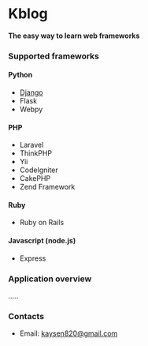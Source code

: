 # Kblog
**The easy way to learn web frameworks**

### Supported frameworks

#### Python
  * [Django](https://github.com/kaysen820/Kblog/tree/master/django)
  * Flask
  * Webpy

#### PHP
  * Laravel
  * ThinkPHP
  * Yii
  * CodeIgniter
  * CakePHP
  * Zend Framework

#### Ruby
  * Ruby on Rails

#### Javascript (node.js)
  * Express

### Application overview
.....<br>

### Contacts
  * Email: kaysen820@gmail.com
<br><br>
